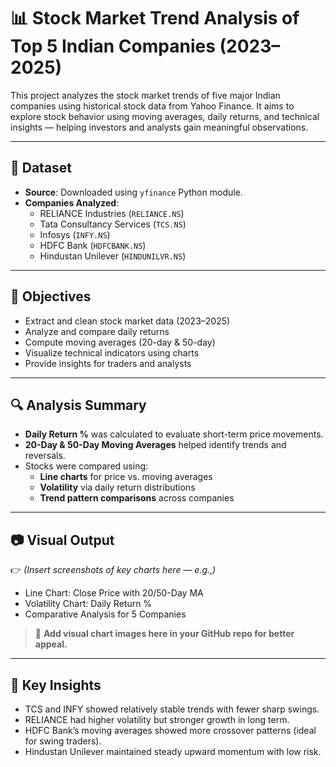 # 📊 Stock Market Trend Analysis of Top 5 Indian Companies (2023–2025)

This project analyzes the stock market trends of five major Indian companies using historical stock data from Yahoo Finance. It aims to explore stock behavior using moving averages, daily returns, and technical insights — helping investors and analysts gain meaningful observations.

---

## 📁 Dataset

- **Source**: Downloaded using `yfinance` Python module.
- **Companies Analyzed**:
  - RELIANCE Industries (`RELIANCE.NS`)
  - Tata Consultancy Services (`TCS.NS`)
  - Infosys (`INFY.NS`)
  - HDFC Bank (`HDFCBANK.NS`)
  - Hindustan Unilever (`HINDUNILVR.NS`)

---

## 📌 Objectives

- Extract and clean stock market data (2023–2025)
- Analyze and compare daily returns
- Compute moving averages (20-day & 50-day)
- Visualize technical indicators using charts
- Provide insights for traders and analysts

---

## 🔍 Analysis Summary

- **Daily Return %** was calculated to evaluate short-term price movements.
- **20-Day & 50-Day Moving Averages** helped identify trends and reversals.
- Stocks were compared using:
  - **Line charts** for price vs. moving averages
  - **Volatility** via daily return distributions
  - **Trend pattern comparisons** across companies

---

## 📷 Visual Output

👉 *(Insert screenshots of key charts here — e.g.,)*  
- Line Chart: Close Price with 20/50-Day MA  
- Volatility Chart: Daily Return %  
- Comparative Analysis for 5 Companies

> 📌 **Add visual chart images here in your GitHub repo for better appeal.**

---

## 🧠 Key Insights

- TCS and INFY showed relatively stable trends with fewer sharp swings.
- RELIANCE had higher volatility but stronger growth in long term.
- HDFC Bank’s moving averages showed more crossover patterns (ideal for swing traders).
- Hindustan Unilever maintained steady upward momentum with low risk.

